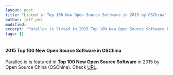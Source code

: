 ```yaml
---
layout: post
title: "Listed in Top 100 New Open Source Software in 2015 by OSChina"
author: jeff_pei
modified:
excerpt: "Parallec is listed in 2015 Top 100 New Open Source Software by Open Source China."
tags: []
---
```


#### 2015 Top 100 New Open Source Software in OSChina

Parallec.io is featured in **Top 100 New Open Source Software** in 2015 by Open Source China (OSChina).  Check [URL](http://www.oschina.net/news/69808/2015-annual-ranking-top-100-new-open-source-software).